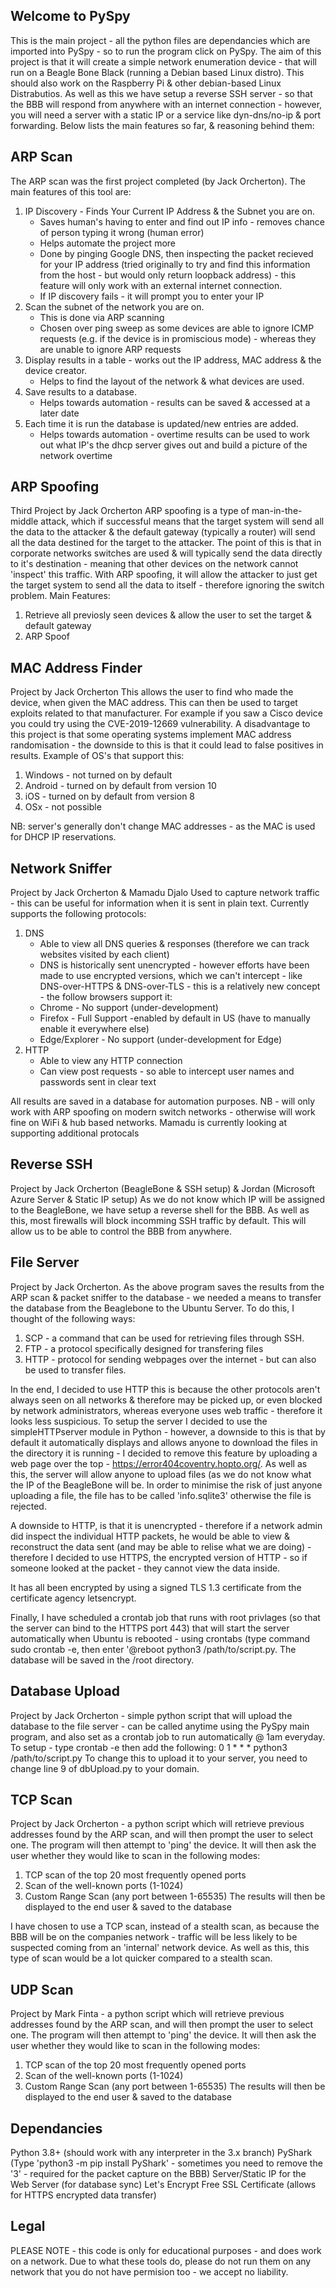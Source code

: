 Welcome to PySpy
---------
This is the main project - all the python files are dependancies which are imported into PySpy - so to run the program click on PySpy. The aim of this project is that it will create a simple network enumeration device - that will run on a Beagle Bone Black (running a Debian based Linux distro).
This should also work on the Raspberry Pi & other debian-based Linux Distrabutios.
As well as this we have setup a reverse SSH server - so that the BBB will respond from anywhere with an internet connection - however, you will need a server with a static IP or a service like dyn-dns/no-ip & port forwarding.
Below lists the main features so far, & reasoning behind them:

ARP Scan
---------
The ARP scan was the first project completed (by Jack Orcherton).
The main features of this tool are:
1. IP Discovery - Finds Your Current IP Address & the Subnet you are on.
   - Saves human's having to enter and find out IP info - removes chance of person typing it wrong (human error)
   - Helps automate the project more
   - Done by pinging Google DNS, then inspecting the packet recieved for your IP address (tried originally to try and find this information from the host - but would only return loopback address) - this feature will only work with an external internet connection.
    - If IP discovery fails - it will prompt you to enter your IP
2. Scan the subnet of the network you are on.
    - This is done via ARP scanning
    - Chosen over ping sweep as some devices are able to ignore ICMP requests (e.g. if the device is in promiscious mode) - whereas they are unable to ignore ARP requests
3. Display results in a table - works out the IP address, MAC address & the device creator.
    - Helps to find the layout of the network & what devices are used.
5. Save results to a database.
    - Helps towards automation - results can be saved & accessed at a later date
6. Each time it is run the database is updated/new entries are added.
    - Helps towards automation - overtime results can be used to work out what IP's the dhcp server gives out and build a picture of the network overtime

ARP Spoofing
---------
Third Project by Jack Orcherton
ARP spoofing is a type of man-in-the-middle attack, which if successful means that the target system will send all the data to the attacker & the default gateway (typically a router) will send all the data destined for the target to the attacker.
The point of this is that in corporate networks switches are used & will typically send the data directly to it's destination - meaning that other devices on the network cannot 'inspect' this traffic. With ARP spoofing, it will allow the attacker to just get the target system to send all the data to itself - therefore ignoring the switch problem.
Main Features:
1. Retrieve all previosly seen devices & allow the user to set the target & default gateway
2. ARP Spoof

MAC Address Finder
---------
Project by Jack Orcherton
This allows the user to find who made the device, when given the MAC address. This can then be used to target exploits related to that manufacturer. For example if you saw a Cisco device you could try using the CVE-2019-12669 vulnerability.
A disadvantage to this project is that some operating systems implement MAC address randomisation - the downside to this is that it could lead to false positives in results. Example of OS's that support this:
1. Windows - not turned on by default
2. Android - turned on by default from version 10
3. iOS - turned on by default from version 8
4. OSx - not possible

NB: server's generally don't change MAC addresses - as the MAC is used for DHCP IP reservations.

Network Sniffer
---------
Project by Jack Orcherton & Mamadu Djalo
Used to capture network traffic - this can be useful for information when it is sent in plain text. Currently supports the following protocols:
1. DNS
   - Able to view all DNS queries & responses (therefore we can track websites visited by each client)
   - DNS is historically sent unencrypted - however efforts have been made to use encrypted versions, which we can't intercept - like DNS-over-HTTPS & DNS-over-TLS - this is a relatively new concept - the follow browsers support it:
	- Chrome - No support (under-development)
   	- Firefox - Full Support -enabled by default in US (have to manually enable it everywhere else)
   	- Edge/Explorer - No support (under-development for Edge)
2. HTTP
   - Able to view any HTTP connection
   - Can view post requests - so able to intercept user names and passwords sent in clear text
   
 All results are saved in a database for automation purposes.
 NB - will only work with ARP spoofing on modern switch networks - otherwise will work fine on WiFi & hub based networks.
 Mamadu is currently looking at supporting additional protocals
 
 Reverse SSH
 ---------
 Project by Jack Orcherton (BeagleBone & SSH setup) & Jordan (Microsoft Azure Server & Static IP setup)
 As we do not know which IP will be assigned to the BeagleBone, we have setup a reverse shell for the BBB. As well as this, most firewalls will block incomming SSH traffic by default. This will allow us to be able to control the BBB from anywhere.
 
 File Server
 ---------
 Project by Jack Orcherton. As the above program saves the results from the ARP scan & packet sniffer to the database - we needed a means to transfer the database from the Beaglebone to the Ubuntu Server. To do this, I thought of the following ways:
 1. SCP - a command that can be used for retrieving files through SSH.
 2. FTP - a protocol specifically designed for transfering files
 3. HTTP - protocol for sending webpages over the internet - but can also be used to transfer files.
 
 In the end, I decided to use HTTP this is because the other protocols aren't always seen on all networks & therefore may be picked up, or even blocked by network administrators, whereas everyone uses web traffic - therefore it looks less suspicious. To setup the server I decided to use the simpleHTTPserver module in Python - however, a downside to this is that by default it automatically displays and allows anyone to download the files in the directory it is running - I decided to remove this feature by uploading a web page over the top - https://error404coventry.hopto.org/. As well as this, the server will allow anyone to upload files (as we do not know what the IP of the BeagleBone will be. In order to minimise the risk of just anyone uploading a file, the file has to be called 'info.sqlite3' otherwise the file is rejected.
 
 A downside to HTTP, is that it is unencrypted - therefore if a network admin did inspect the individual HTTP packets, he would be able to view & reconstruct the data sent (and may be able to relise what we are doing) - therefore I decided to use HTTPS, the encrypted version of HTTP - so if someone looked at the packet - they cannot view the data inside.
 
 It has all been encrypted by using a signed TLS 1.3 certificate from the certificate agency letsencrypt.

Finally, I have scheduled a crontab job that runs with root privlages (so that the server can bind to the HTTPS port 443) that will start the server automatically when Ubuntu is rebooted - using crontabs (type command sudo crontab -e, then enter '@reboot python3 /path/to/script.py. The database will be saved in the /root directory.

Database Upload
 ---------
Project by Jack Orcherton - simple python script that will upload the database to the file server - can be called anytime using the PySpy main program, and also set as a crontab job to run automatically @ 1am everyday. To setup - type crontab -e then add the following: 0 1 * * * python3 /path/to/script.py
To change this to upload it to your server, you need to change line 9 of dbUpload.py to your domain.

TCP Scan
---------
Project by Jack Orcherton - a python script which will retrieve previous addresses found by the ARP scan, and will then prompt the user to select one. The program will then attempt to 'ping' the device. It will then ask the user whether they would like to scan in the following modes:
1. TCP scan of the top 20 most frequently opened ports
2. Scan of the well-known ports (1-1024)
3. Custom Range Scan (any port between 1-65535)
The results will then be displayed to the end user & saved to the database

I have chosen to use a TCP scan, instead of a stealth scan, as because the BBB will be on the companies network - traffic will be less likely to be suspected coming from an 'internal' network device. As well as this, this type of scan would be a lot quicker compared to a stealth scan.

UDP Scan
---------
Project by Mark Finta - a python script which will retrieve previous addresses found by the ARP scan, and will then prompt the user to select one. The program will then attempt to 'ping' the device. It will then ask the user whether they would like to scan in the following modes:
1. TCP scan of the top 20 most frequently opened ports
2. Scan of the well-known ports (1-1024)
3. Custom Range Scan (any port between 1-65535)
The results will then be displayed to the end user & saved to the database

Dependancies
-------------------------
Python 3.8+ (should work with any interpreter in the 3.x branch)
PyShark (Type 'python3 -m pip install PyShark' - sometimes you need to remove the '3' - required for the packet capture on the BBB)
Server/Static IP for the Web Server (for database sync)
Let's Encrypt Free SSL Certificate (allows for HTTPS encrypted data transfer)

Legal
-------------------------
PLEASE NOTE - this code is only for educational purposes - and does work on a network. Due to what these tools do, please do not run them on any network that you do not have permision too - we accept no liability.